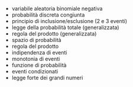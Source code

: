 - variabile aleatoria binomiale negativa
- probabilità discreta congiunta
- principio di inclusione/esclusione (2 e 3 eventi)
- legge della probabilità totale (generalizzata)
- regola del prodotto (generalizzata)
- spazio di probabilità
- regola del prodotto
- indipendenza di eventi
- monotonia di eventi
- funzione di probabilità 
- eventi condizionati
- legge forte dei grandi numeri